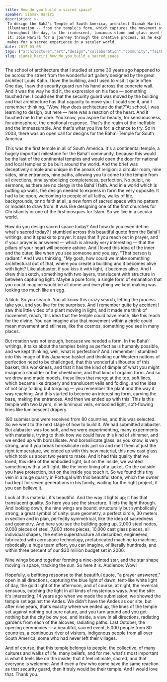 ```yaml
---
title: How do you build a sacred space?
speaker: Siamak Hariri
description: >-
 To design the Bahá'í Temple of South America, architect Siamak Hariri focused on
 illumination -- from the temple's form, which captures the movement of the sun
 throughout the day, to the iridescent, luminous stone and glass used to construct
 it. Join Hariri for a journey through the creative process, as he explores what
 makes for a sacred experience in a secular world.
date: 2017-03-08
tags: ["architecture","art","design","collaboration","community","faith","engineering","innovation","materials","public-spaces","religion","technology","society","tednyc"]
slug: siamak_hariri_how_do_you_build_a_sacred_space
---
```


The school of architecture that I studied at some 30 years ago happened to be across the
street from the wonderful art gallery designed by the great architect Louis Kahn. I love
the building, and I used to visit it quite often. One day, I saw the security guard run
his hand across the concrete wall. And it was the way he did it, the expression on his
face — something touched me. I could see that the security guard was moved by the building
and that architecture has that capacity to move you. I could see it, and I remember
thinking, "Wow. How does architecture do that?"At school, I was learning to design, but
here — here was a reaction of the heart. And it touched me to the core. You know, you
aspire for beauty, for sensuousness, for atmosphere, the emotional response. That's the
realm of the ineffable and the immeasurable. And that's what you live for: a chance to
try. So in 2003, there was an open call for designs for the Bahá'í Temple for South
America.

This was the first temple in all of South America. It's a continental temple, a hugely
important milestone for the Bahá'í community, because this would be the last of the
continental temples and would open the door for national and local temples to be built
around the world. And the brief was deceptively simple and unique in the annals of
religion: a circular room, nine sides, nine entrances, nine paths, allowing you to come to
the temple from all directions, nine symbolizing completeness, perfection. No pulpit, no
sermons, as there are no clergy in the Bahá'í faith. And in a world which is putting up
walls, the design needed to express in form the very opposite. It had to be open,
welcoming to people of all faiths, walks of life, backgrounds, or no faith at all; a new
form of sacred space with no pattern or models to draw from. It was like designing one of
the first churches for Christianity or one of the first mosques for Islam. So we live in a
secular world.

How do you design sacred space today? And how do you even define what's sacred today? I
stumbled across this beautiful quote from the Bahá'í writings, and it speaks to prayer. It
says that if you reach out in prayer, and if your prayer is answered — which is already
very interesting — that the pillars of your heart will become ashine. And I loved this idea
of the inner and the outer, like when you see someone and you say, "That person is
radiant." And I was thinking, "My gosh, how could we make something architectural out of
that, where you create a building and it becomes alive with light? Like alabaster, if you
kiss it with light, it becomes alive. And I drew this sketch, something with two layers,
translucent with structure in between capturing light. Maybe a pure form, a single form of
emanation that you could imagine would be all dome and everything we kept making was
looking too much like an egg.

A blob. So you search. You all know this crazy search, letting the process take you, and
you live for the surprises. And I remember quite by accident I saw this little video of a
plant moving in light, and it made me think of movement, reach, this idea that the temple
could have reach, like this reach for the divine. You can imagine also that movement
within a circle could mean movement and stillness, like the cosmos, something you see in
many places.

But rotation was not enough, because we needed a form. In the Bahá'í writings, it talks
about the temples being as perfect as is humanly possible, and we kept thinking, well,
what is perfection? And I remember I stumbled into this image of this Japanese basket and
thinking our Western notions of perfection need to be challenged, that this wonderful
silhouette of this basket, this wonkiness, and that it has the kind of dimple of what you
might imagine a shoulder or the cheekbone, and that kind of organic form. And so we drew
and made models, these lines that merge at the top, soft lines, which became like drapery
and translucent veils and folding, and the idea of not only folding but torquing — you
remember the plant and the way it was reaching. And this started to become an interesting
form, carving the base, making the entrances. And then we ended up with this. This is this
temple with two layers, nine luminous veils, embodied light, soft-flowing lines like
luminescent drapery.

180 submissions were received from 80 countries, and this was selected. So we went to the
next stage of how to build it. We had submitted alabaster. But alabaster was too soft, and
we were experimenting, many experiments with materials, trying to think how we could have
this kind of shimmer, and we ended up with borosilicate. And borosilicate glass, as you
know, is very strong, and if you break borosilicate rods just so and melt them at just the
right temperature, we ended up with this new material, this new cast glass which took us
about two years to make. And it had this quality that we loved, this idea of the embodied
light, but on the inside, we wanted something with a soft light, like the inner lining of
a jacket. On the outside you have protection, but on the inside you touch it. So we found
this tiny vein in a huge quarry in Portugal with this beautiful stone, which the owner had
kept for seven generations in his family, waiting for the right project, if you can
believe it.

Look at this material, it's beautiful. And the way it lights up; it has that translucent
quality. So here you see the structure. It lets the light through. And looking down, the
nine wings are bound, structurally but symbolically strong, a great symbol of unity: pure
geometry, a perfect circle, 30 meters in section and in plan, perfectly symmetrical, like
the idea of sacredness and geometry. And here you see the building going up, 2,000 steel
nodes, 9,000 pieces of steel, 7,800 stone pieces, 10,000 cast glass pieces, all individual
shapes, the entire superstructure all described, engineered, fabricated with aerospace
technology, prefabricated machine to machine, robotically, a huge team effort, you can
imagine, of literally hundreds, and within three percent of our $30 million budget set in
2006.

Nine wings bound together forming a nine-pointed star, and the star shape moving in space,
tracking the sun. So here it is. Audience: Wow!

Hopefully, a befitting response to that beautiful quote, "a prayer answered," open in all
directions, capturing the blue light of dawn, tent-like white light of day, the gold light
of the afternoon, and of course, at night, the reversal: sensuous, catching the light in
all kinds of mysterious ways. And the site: it's interesting; 14 years ago when we made the
submission, we showed the temple set against the Andes. We didn't have the Andes as our
site, but after nine years, that's exactly where we ended up, the lines of the temple set
against nothing but pure nature, and you turn around and you get nothing but the city
below you, and inside, a view in all directions, radiating gardens from each of the
alcoves, radiating paths. Last October, the opening ceremonies — a beautiful, sacred event,
5,000 people from 80 countries, a continuous river of visitors, indigenous people from all
over South America, some who had never left their villages.

And of course, that this temple belongs to people, the collective, of many cultures and
walks of life, many beliefs, and for me, what's most important is what it feels like on
the inside; that it feel intimate, sacred, and that everyone is welcome. And if even a few
who come have the same reaction as that security guard, then it truly would be their
temple. And I would love that. Thank you.

<!--
ad_duration=3.33
comment_count=30
event="TEDNYC"
external_start_time=0
has_talk_citation=0
intro_duration=11.82
is_subtitle_required="False"
is_talk_featured="True"
language="en"
language_swap="False"
native_language="en"
number_of_related_talks=6
number_of_speakers=1
number_of_subtitled_videos=23
number_of_tags=14
number_of_talk_download_languages=23
number_of_talk_more_resources=0
number_of_talk_recommendations=0
number_of_talks_take_actions=0
post_ad_duration=0.83
published_timestamp="2017-04-17 14:48:33"
recording_date="2017-03-08"
speaker_description="Architect"
speaker_is_published=1
speaker_name="Siamak Hariri"
talk_more_resources=[]
talk_name="How do you build a sacred space?"
talks_tags=["architecture","art","design","collaboration","community","faith","engineering","innovation","materials","public-spaces","religion","technology","society","tednyc"]
talks_take_action=[]
url_audio="https://download.ted.com/talks/SiamakHariri_2017S.mp3?apikey=acme-roadrunner"
url_photo_speaker="https://pe.tedcdn.com/images/ted/3acc4d46d958de6ded2203df56bd0996cb0a787c_254x191.jpg"
url_photo_talk="https://s3.amazonaws.com/talkstar-photos/uploads/5de6699f-5eaa-425f-a8fb-673451bfed4d/SiamakHariri_2017S-embed.jpg"
url_webpage="https://www.ted.com/talks/siamak_hariri_how_do_you_build_a_sacred_space"
video_type_name="TED Stage Talk"
-->